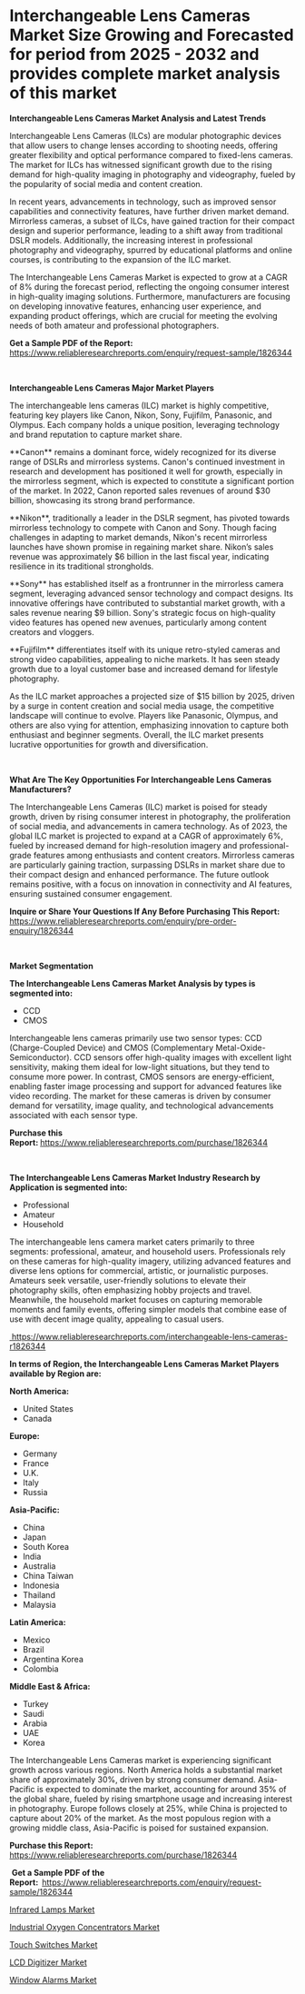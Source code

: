 <p><h1>Interchangeable Lens Cameras Market Size Growing and Forecasted for period from 2025 - 2032 and provides complete market analysis of this market</h1></p><p><strong>Interchangeable Lens Cameras Market Analysis and Latest Trends</strong></p>
<p><p>Interchangeable Lens Cameras (ILCs) are modular photographic devices that allow users to change lenses according to shooting needs, offering greater flexibility and optical performance compared to fixed-lens cameras. The market for ILCs has witnessed significant growth due to the rising demand for high-quality imaging in photography and videography, fueled by the popularity of social media and content creation. </p><p>In recent years, advancements in technology, such as improved sensor capabilities and connectivity features, have further driven market demand. Mirrorless cameras, a subset of ILCs, have gained traction for their compact design and superior performance, leading to a shift away from traditional DSLR models. Additionally, the increasing interest in professional photography and videography, spurred by educational platforms and online courses, is contributing to the expansion of the ILC market.</p><p>The Interchangeable Lens Cameras Market is expected to grow at a CAGR of 8% during the forecast period, reflecting the ongoing consumer interest in high-quality imaging solutions. Furthermore, manufacturers are focusing on developing innovative features, enhancing user experience, and expanding product offerings, which are crucial for meeting the evolving needs of both amateur and professional photographers.</p></p>
<p><strong>Get a Sample PDF of the Report:&nbsp;</strong> <a href="https://www.reliableresearchreports.com/enquiry/request-sample/1826344?utm_campaign=37&utm_medium=2&utm_source=Github&utm_content=ia&utm_term=18022025&utm_id=interchangeable-lens-cameras">https://www.reliableresearchreports.com/enquiry/request-sample/1826344</a></p>
<p>&nbsp;</p>
<p><strong>Interchangeable Lens Cameras Major Market Players</strong></p>
<p><p>The interchangeable lens cameras (ILC) market is highly competitive, featuring key players like Canon, Nikon, Sony, Fujifilm, Panasonic, and Olympus. Each company holds a unique position, leveraging technology and brand reputation to capture market share.</p><p>**Canon** remains a dominant force, widely recognized for its diverse range of DSLRs and mirrorless systems. Canon's continued investment in research and development has positioned it well for growth, especially in the mirrorless segment, which is expected to constitute a significant portion of the market. In 2022, Canon reported sales revenues of around $30 billion, showcasing its strong brand performance.</p><p>**Nikon**, traditionally a leader in the DSLR segment, has pivoted towards mirrorless technology to compete with Canon and Sony. Though facing challenges in adapting to market demands, Nikon's recent mirrorless launches have shown promise in regaining market share. Nikon’s sales revenue was approximately $6 billion in the last fiscal year, indicating resilience in its traditional strongholds.</p><p>**Sony** has established itself as a frontrunner in the mirrorless camera segment, leveraging advanced sensor technology and compact designs. Its innovative offerings have contributed to substantial market growth, with a sales revenue nearing $9 billion. Sony's strategic focus on high-quality video features has opened new avenues, particularly among content creators and vloggers.</p><p>**Fujifilm** differentiates itself with its unique retro-styled cameras and strong video capabilities, appealing to niche markets. It has seen steady growth due to a loyal customer base and increased demand for lifestyle photography. </p><p>As the ILC market approaches a projected size of $15 billion by 2025, driven by a surge in content creation and social media usage, the competitive landscape will continue to evolve. Players like Panasonic, Olympus, and others are also vying for attention, emphasizing innovation to capture both enthusiast and beginner segments. Overall, the ILC market presents lucrative opportunities for growth and diversification.</p></p>
<p>&nbsp;</p>
<p><strong>What Are The Key Opportunities For Interchangeable Lens Cameras Manufacturers?</strong></p>
<p><p>The Interchangeable Lens Cameras (ILC) market is poised for steady growth, driven by rising consumer interest in photography, the proliferation of social media, and advancements in camera technology. As of 2023, the global ILC market is projected to expand at a CAGR of approximately 6%, fueled by increased demand for high-resolution imagery and professional-grade features among enthusiasts and content creators. Mirrorless cameras are particularly gaining traction, surpassing DSLRs in market share due to their compact design and enhanced performance. The future outlook remains positive, with a focus on innovation in connectivity and AI features, ensuring sustained consumer engagement.</p></p>
<p><strong>Inquire or Share Your Questions If Any Before Purchasing This Report:</strong> <a href="https://www.reliableresearchreports.com/enquiry/pre-order-enquiry/1826344?utm_campaign=37&utm_medium=2&utm_source=Github&utm_content=ia&utm_term=18022025&utm_id=interchangeable-lens-cameras">https://www.reliableresearchreports.com/enquiry/pre-order-enquiry/1826344</a></p>
<p>&nbsp;</p>
<p><strong>Market Segmentation</strong></p>
<p><strong>The Interchangeable Lens Cameras Market Analysis by types is segmented into:</strong></p>
<p><ul><li>CCD</li><li>CMOS</li></ul></p>
<p><p>Interchangeable lens cameras primarily use two sensor types: CCD (Charge-Coupled Device) and CMOS (Complementary Metal-Oxide-Semiconductor). CCD sensors offer high-quality images with excellent light sensitivity, making them ideal for low-light situations, but they tend to consume more power. In contrast, CMOS sensors are energy-efficient, enabling faster image processing and support for advanced features like video recording. The market for these cameras is driven by consumer demand for versatility, image quality, and technological advancements associated with each sensor type.</p></p>
<p><strong>Purchase this Report:&nbsp;</strong><a href="https://www.reliableresearchreports.com/purchase/1826344?utm_campaign=37&utm_medium=2&utm_source=Github&utm_content=ia&utm_term=18022025&utm_id=interchangeable-lens-cameras">https://www.reliableresearchreports.com/purchase/1826344</a></p>
<p>&nbsp;</p>
<p><strong>The Interchangeable Lens Cameras Market Industry Research by Application is segmented into:</strong></p>
<p><ul><li>Professional</li><li>Amateur</li><li>Household</li></ul></p>
<p><p>The interchangeable lens camera market caters primarily to three segments: professional, amateur, and household users. Professionals rely on these cameras for high-quality imagery, utilizing advanced features and diverse lens options for commercial, artistic, or journalistic purposes. Amateurs seek versatile, user-friendly solutions to elevate their photography skills, often emphasizing hobby projects and travel. Meanwhile, the household market focuses on capturing memorable moments and family events, offering simpler models that combine ease of use with decent image quality, appealing to casual users.</p></p>
<p><a href="https://www.reliableresearchreports.com/interchangeable-lens-cameras-r1826344?utm_campaign=37&utm_medium=2&utm_source=Github&utm_content=ia&utm_term=18022025&utm_id=interchangeable-lens-cameras">&nbsp;https://www.reliableresearchreports.com/interchangeable-lens-cameras-r1826344</a></p>
<p><strong>In terms of Region, the Interchangeable Lens Cameras Market Players available by Region are:</strong></p>
<p>
    <p> <strong> North America: </strong>
        <ul>
            <li>United States</li>
            <li>Canada</li>
        </ul>
        </p> 
    <p> <strong> Europe: </strong>
        <ul>
            <li>Germany</li>
            <li>France</li>
            <li>U.K.</li>
            <li>Italy</li>
            <li>Russia</li>
        </ul>
        </p> 
    <p> <strong> Asia-Pacific: </strong>
        <ul>
            <li>China</li>
            <li>Japan</li>
            <li>South Korea</li>
            <li>India</li>
            <li>Australia</li>
            <li>China Taiwan</li>
            <li>Indonesia</li>
            <li>Thailand</li>
            <li>Malaysia</li>
        </ul>
        </p> 
    <p> <strong> Latin America: </strong>
        <ul>
            <li>Mexico</li>
            <li>Brazil</li>
            <li>Argentina Korea</li>
            <li>Colombia</li>
        </ul>
        </p> 
    <p> <strong> Middle East & Africa: </strong>
        <ul>
            <li>Turkey</li>
            <li>Saudi</li>
            <li>Arabia</li>
            <li>UAE</li>
            <li>Korea</li>
        </ul>
    </p>
    </p>
<p><p>The Interchangeable Lens Cameras market is experiencing significant growth across various regions. North America holds a substantial market share of approximately 30%, driven by strong consumer demand. Asia-Pacific is expected to dominate the market, accounting for around 35% of the global share, fueled by rising smartphone usage and increasing interest in photography. Europe follows closely at 25%, while China is projected to capture about 20% of the market. As the most populous region with a growing middle class, Asia-Pacific is poised for sustained expansion.</p></p>
<p><strong>Purchase this Report: </strong><a href="https://www.reliableresearchreports.com/purchase/1826344?utm_campaign=37&utm_medium=2&utm_source=Github&utm_content=ia&utm_term=18022025&utm_id=interchangeable-lens-cameras">https://www.reliableresearchreports.com/purchase/1826344</a></p>
<p>&nbsp;<strong>Get a Sample PDF of the Report:&nbsp;&nbsp;</strong><a href="https://www.reliableresearchreports.com/enquiry/request-sample/1826344?utm_campaign=37&utm_medium=2&utm_source=Github&utm_content=ia&utm_term=18022025&utm_id=interchangeable-lens-cameras">https://www.reliableresearchreports.com/enquiry/request-sample/1826344</a></p>
<p><strong></strong></p>
<p><p><a href="https://github.com/namaqbagels64/Market-Research-Report-List-1/blob/main/infrared-lamps-market.md?utm_campaign=37&utm_medium=2&utm_source=Github&utm_content=ia&utm_term=18022025&utm_id=interchangeable-lens-cameras">Infrared Lamps Market</a></p><p><a href="https://github.com/ramraomeyie/Market-Research-Report-List-1/blob/main/industrial-oxygen-concentrators-market.md?utm_campaign=37&utm_medium=2&utm_source=Github&utm_content=ia&utm_term=18022025&utm_id=interchangeable-lens-cameras">Industrial Oxygen Concentrators Market</a></p><p><a href="https://github.com/ngozudapshi/Market-Research-Report-List-1/blob/main/touch-switches-market.md?utm_campaign=37&utm_medium=2&utm_source=Github&utm_content=ia&utm_term=18022025&utm_id=interchangeable-lens-cameras">Touch Switches Market</a></p><p><a href="https://github.com/vitrilaoire/Market-Research-Report-List-1/blob/main/lcd-digitizer-market.md?utm_campaign=37&utm_medium=2&utm_source=Github&utm_content=ia&utm_term=18022025&utm_id=interchangeable-lens-cameras">LCD Digitizer Market</a></p><p><a href="https://github.com/scaseiargas/Market-Research-Report-List-1/blob/main/window-alarms-market.md?utm_campaign=37&utm_medium=2&utm_source=Github&utm_content=ia&utm_term=18022025&utm_id=interchangeable-lens-cameras">Window Alarms Market</a></p></p>